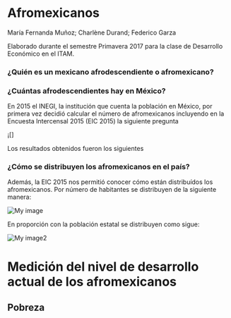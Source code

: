 # Afromexicanos
María Fernanda Muñoz; Charlène Durand; Federico Garza

Elaborado durante el semestre Primavera 2017 para la clase de Desarrollo Económico en el ITAM.

### ¿Quién es un mexicano afrodescendiente o afromexicano?

### ¿Cuántas afrodescendientes hay en México?

En 2015 el INEGI, la institución que cuenta la población en México, por primera vez decidió calcular el número de afromexicanos incluyendo en la Encuesta Intercensal 2015 (EIC 2015) la siguiente pregunta

¡[]

Los resultados obtenidos fueron los siguientes



### ¿Cómo se distribuyen los afromexicanos en el país?

Además, la EIC 2015 nos permitió conocer cómo están distribuídos los afromexicanos. Por número de habitantes se distribuyen de la siguiente manera:

![My image](https://federicogarza.github.io/afromexicanos/images/mapa_abs.png)

En proporción con la población estatal se distribuyen como sigue:

![My image2](https://federicogarza.github.io/afromexicanos/images/mapa_porc.png)

# Medición del nivel de desarrollo actual de los afromexicanos

## Pobreza



